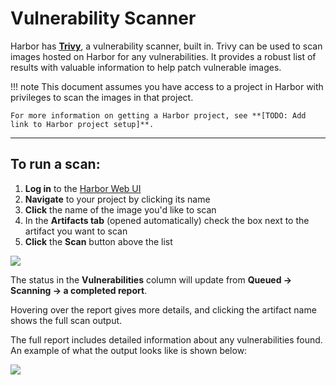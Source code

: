 # Vulnerability Scanner

Harbor has **[Trivy](https://trivy.dev/)**, a vulnerability scanner, built in. Trivy can be used to scan images hosted on Harbor for any vulnerabilities. It provides a robust list of results with valuable information to help patch vulnerable images.

!!! note
    This document assumes you have access to a project in Harbor with privileges to scan the images in that project.
    
    For more information on getting a Harbor project, see **[TODO: Add link to Harbor project setup]**.

---

## To run a scan:

1. **Log in** to the [Harbor Web UI](https://hub.k8s.ucar.edu/)
2. **Navigate** to your project by clicking its name
3. **Click** the name of the image you'd like to scan
4. In the **Artifacts tab** (opened automatically) check the box next to the artifact you want to scan
5. **Click** the **Scan** button above the list

<img src="../../../media/harbor/harbor-scan.png"/>

The status in the **Vulnerabilities** column will update from **Queued → Scanning → a completed report**.

Hovering over the report gives more details, and clicking the artifact name shows the full scan output.

The full report includes detailed information about any vulnerabilities found. An example of what the output looks like is shown below:

<img src="../../../media/harbor/harbor-scan-results.png"/>